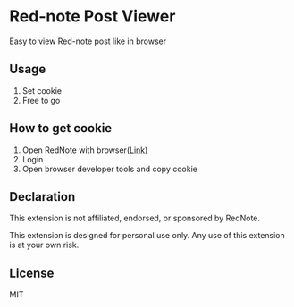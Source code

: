 # Red-note Post Viewer

Easy to view Red-note post like in browser

## Usage

1. Set cookie
2. Free to go

## How to get cookie

1. Open RedNote with browser([Link](https://www.xiaohongshu.com/explore))
2. Login
3. Open browser developer tools and copy cookie

## Declaration

This extension is not affiliated, endorsed, or sponsored by RedNote.

This extension is designed for personal use only. Any use of this extension is at your own risk.

## License

MIT
